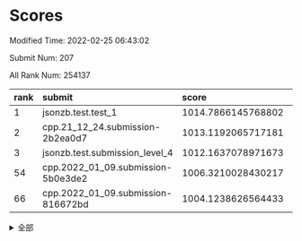 # Scores

Modified Time: 2022-02-25 06:43:02

Submit Num: 207

All Rank Num: 254137

| rank |               submit               |       score        |       sigma        | pk_num |
| :--- | :--------------------------------- | :----------------- | :----------------- | :----- |
| 1    | jsonzb.test.test_1                 | 1014.7866145768802 | 0.8716084723188157 | 4917   |
| 2    | cpp.21_12_24.submission-2b2ea0d7   | 1013.1192065717181 | 0.7857513422273859 | 4912   |
| 3    | jsonzb.test.submission_level_4     | 1012.1637078971673 | 0.8072845810473042 | 4906   |
| 54   | cpp.2022_01_09.submission-5b0e3de2 | 1006.3210028430217 | 0.7450963245496908 | 4911   |
| 66   | cpp.2022_01_09.submission-816672bd | 1004.1238626564433 | 0.720300428476788  | 4911   |


<details>
<summary>全部</summary>

| rank |                 submit                 |       score        |       sigma        | pk_num |
| :--- | :------------------------------------- | :----------------- | :----------------- | :----- |
| 1    | jsonzb.test.test_1                     | 1014.7866145768802 | 0.8716084723188157 | 4917   |
| 2    | cpp.21_12_24.submission-2b2ea0d7       | 1013.1192065717181 | 0.7857513422273859 | 4912   |
| 3    | jsonzb.test.submission_level_4         | 1012.1637078971673 | 0.8072845810473042 | 4906   |
| 4    | gobigger.level_3.submission_level_3_20 | 1011.7255842567122 | 0.7642475173676443 | 4910   |
| 5    | gobigger.level_3.submission_level_3_24 | 1011.0915972868447 | 0.7699323181958229 | 4913   |
| 6    | gobigger.level_3.submission_level_3_12 | 1011.0090643826912 | 0.7737608447757945 | 4911   |
| 7    | gobigger.level_3.submission_level_3_9  | 1010.9878617735776 | 0.7507509684775299 | 4912   |
| 8    | gobigger.level_3.submission_level_3_32 | 1010.965661373542  | 0.7698192869456898 | 4911   |
| 9    | gobigger.level_3.submission_level_3_7  | 1010.7546100737309 | 0.7598525812305771 | 4911   |
| 10   | gobigger.level_3.submission_level_3_0  | 1010.7477904975012 | 0.7514336427016338 | 4910   |
| 11   | gobigger.level_3.submission_level_3_27 | 1010.644160473337  | 0.7706113141242957 | 4911   |
| 12   | gobigger.level_3.submission_level_3_8  | 1010.5428529743057 | 0.7461990367345718 | 4912   |
| 13   | gobigger.level_3.submission_level_3_35 | 1010.4705722218251 | 0.770047190002068  | 4913   |
| 14   | gobigger.level_3.submission_level_3_10 | 1010.470047876458  | 0.7511218367123482 | 4910   |
| 15   | gobigger.level_3.submission_level_3_40 | 1010.2568144948592 | 0.7523776123041233 | 4915   |
| 16   | gobigger.level_3.submission_level_3_17 | 1010.2329214295042 | 0.7572872592396216 | 4911   |
| 17   | gobigger.level_3.submission_level_3_30 | 1010.2278790042009 | 0.7334618298700014 | 4911   |
| 18   | gobigger.level_3.submission_level_3_21 | 1010.2178375398406 | 0.7581032576340396 | 4908   |
| 19   | gobigger.level_3.submission_level_3_15 | 1010.1771245585974 | 0.7467557003827743 | 4909   |
| 20   | gobigger.level_3.submission_level_3_14 | 1010.1727506246957 | 0.7881903434658536 | 4912   |
| 21   | gobigger.level_3.submission_level_3_1  | 1010.1716372996999 | 0.7848545087273586 | 4909   |
| 22   | gobigger.level_3.submission_level_3_41 | 1010.132623031171  | 0.7493610772902071 | 4913   |
| 23   | gobigger.level_3.submission_level_3_26 | 1010.0920217205692 | 0.7673468180673311 | 4914   |
| 24   | gobigger.level_3.submission_level_3_11 | 1010.0819625327001 | 0.7497120465541609 | 4909   |
| 25   | gobigger.level_3.submission_level_3_45 | 1010.0646504732756 | 0.7644404027617737 | 4911   |
| 26   | gobigger.level_3.submission_level_3_2  | 1010.0165352977184 | 0.7548976674894006 | 4911   |
| 27   | gobigger.level_3.submission_level_3_47 | 1009.9926584877448 | 0.7537338235742834 | 4911   |
| 28   | gobigger.level_3.submission_level_3_28 | 1009.8604396690876 | 0.7615169922342698 | 4913   |
| 29   | gobigger.level_3.submission_level_3_29 | 1009.7501368005777 | 0.7557994598255433 | 4914   |
| 30   | gobigger.level_3.submission_level_3_49 | 1009.7170565741503 | 0.7615266016074924 | 4913   |
| 31   | gobigger.level_3.submission_level_3_33 | 1009.713743705768  | 0.7779330791812957 | 4910   |
| 32   | gobigger.level_3.submission_level_3_23 | 1009.7134984905014 | 0.7376745441848239 | 4911   |
| 33   | gobigger.level_3.submission_level_3_34 | 1009.712997737373  | 0.761611074240652  | 4912   |
| 34   | gobigger.level_3.submission_level_3_38 | 1009.557122371994  | 0.7451212881672412 | 4913   |
| 35   | gobigger.level_3.submission_level_3_42 | 1009.5511238072874 | 0.739631992606572  | 4909   |
| 36   | gobigger.level_3.submission_level_3_31 | 1009.5374685802522 | 0.7710196780532261 | 4908   |
| 37   | gobigger.level_3.submission_level_3_3  | 1009.4928869042188 | 0.7634248435085688 | 4909   |
| 38   | gobigger.level_3.submission_level_3_5  | 1009.4842349634365 | 0.7679398606488381 | 4907   |
| 39   | gobigger.level_3.submission_level_3_16 | 1009.4758331764497 | 0.7670230779133874 | 4913   |
| 40   | gobigger.level_3.submission_level_3_46 | 1009.443077675338  | 0.7526472360411381 | 4911   |
| 41   | gobigger.level_3.submission_level_3_37 | 1009.3174380341915 | 0.7544964409701421 | 4911   |
| 42   | gobigger.level_3.submission_level_3_39 | 1009.2250040828652 | 0.7499273245969033 | 4914   |
| 43   | gobigger.level_3.submission_level_3_4  | 1009.2141270432278 | 0.7317741715759511 | 4914   |
| 44   | gobigger.level_3.submission_level_3_36 | 1009.1461583100887 | 0.7562726674766495 | 4914   |
| 45   | gobigger.level_3.submission_level_3_44 | 1008.9762779825027 | 0.7522376782885769 | 4908   |
| 46   | gobigger.level_3.submission_level_3_25 | 1008.8763707920399 | 0.730798383605414  | 4913   |
| 47   | gobigger.level_3.submission_level_3_13 | 1008.7636947234196 | 0.7351044815162653 | 4908   |
| 48   | gobigger.level_3.submission_level_3_22 | 1008.6104394290828 | 0.7508054199896106 | 4907   |
| 49   | gobigger.level_3.submission_level_3_6  | 1008.5823129038365 | 0.7333732467990859 | 4909   |
| 50   | gobigger.level_3.submission_level_3_43 | 1008.5770958749736 | 0.7311820627358662 | 4910   |
| 51   | gobigger.level_3.submission_level_3_19 | 1008.1306466263607 | 0.7386086161159381 | 4915   |
| 52   | gobigger.level_3.submission_level_3_48 | 1008.0301881361878 | 0.7360657612326985 | 4910   |
| 53   | gobigger.level_3.submission_level_3_18 | 1007.4352625501214 | 0.7413132159439547 | 4913   |
| 54   | cpp.2022_01_09.submission-5b0e3de2     | 1006.3210028430217 | 0.7450963245496908 | 4911   |
| 55   | gobigger.level_1.submission_level_1_22 | 1005.2286345809962 | 0.7260914333583357 | 4912   |
| 56   | gobigger.level_1.submission_level_1_42 | 1004.8458796010198 | 0.7319876828122059 | 4911   |
| 57   | gobigger.level_1.submission_level_1_37 | 1004.84354625905   | 0.7267961034217699 | 4909   |
| 58   | gobigger.level_1.submission_level_1_16 | 1004.8401116849651 | 0.7202983222352639 | 4911   |
| 59   | gobigger.level_1.submission_level_1_46 | 1004.6412946869423 | 0.7364779469897388 | 4912   |
| 60   | gobigger.level_1.submission_level_1_9  | 1004.625593026114  | 0.7304162413051712 | 4914   |
| 61   | gobigger.level_1.submission_level_1_4  | 1004.5505807438738 | 0.7219653771920967 | 4912   |
| 62   | gobigger.level_1.submission_level_1_23 | 1004.42313544783   | 0.711376026564328  | 4909   |
| 63   | gobigger.level_1.submission_level_1_1  | 1004.359564662147  | 0.7149938787370617 | 4908   |
| 64   | gobigger.level_1.submission_level_1_18 | 1004.278034678854  | 0.7322221345003714 | 4907   |
| 65   | gobigger.level_1.submission_level_1_24 | 1004.226845814178  | 0.7255430979683573 | 4913   |
| 66   | cpp.2022_01_09.submission-816672bd     | 1004.1238626564433 | 0.720300428476788  | 4911   |
| 67   | gobigger.level_1.submission_level_1_13 | 1004.1077123342404 | 0.7186668912041096 | 4911   |
| 68   | gobigger.level_1.submission_level_1_29 | 1004.0066818635315 | 0.7216320771043147 | 4905   |
| 69   | gobigger.level_1.submission_level_1_27 | 1003.991052145479  | 0.7152446701604526 | 4909   |
| 70   | gobigger.level_1.submission_level_1_32 | 1003.943066541667  | 0.723667036591591  | 4915   |
| 71   | gobigger.level_1.submission_level_1_12 | 1003.8904359816303 | 0.7146827074155906 | 4913   |
| 72   | gobigger.level_1.submission_level_1_6  | 1003.8729276122037 | 0.7182327835834047 | 4911   |
| 73   | gobigger.level_1.submission_level_1_10 | 1003.8317962899213 | 0.7156577794084393 | 4915   |
| 74   | gobigger.level_1.submission_level_1_2  | 1003.8189706933924 | 0.7136331560893031 | 4914   |
| 75   | gobigger.level_1.submission_level_1_39 | 1003.788122215439  | 0.7182063058552629 | 4910   |
| 76   | gobigger.level_1.submission_level_1_35 | 1003.780231108636  | 0.7195726681532133 | 4908   |
| 77   | gobigger.level_1.submission_level_1_3  | 1003.7332907786954 | 0.7188700641075776 | 4910   |
| 78   | gobigger.level_1.submission_level_1_31 | 1003.7300837992568 | 0.7149024209771772 | 4913   |
| 79   | gobigger.level_1.submission_level_1_28 | 1003.6367422232803 | 0.7173455489040453 | 4906   |
| 80   | gobigger.level_1.submission_level_1_25 | 1003.6112021162244 | 0.7103345646118604 | 4904   |
| 81   | gobigger.level_1.submission_level_1_41 | 1003.5928290792772 | 0.7172699403980077 | 4905   |
| 82   | gobigger.level_1.submission_level_1_5  | 1003.459957293207  | 0.714984601933199  | 4905   |
| 83   | gobigger.level_1.submission_level_1_0  | 1003.4215668397544 | 0.7203202683541955 | 4907   |
| 84   | gobigger.level_1.submission_level_1_34 | 1003.4094061751955 | 0.7102884896959402 | 4913   |
| 85   | gobigger.level_1.submission_level_1_14 | 1003.3879080877055 | 0.7180026730972413 | 4913   |
| 86   | gobigger.level_1.submission_level_1_30 | 1003.2956291251005 | 0.7149023583808154 | 4912   |
| 87   | gobigger.level_1.submission_level_1_38 | 1003.2746295203507 | 0.7111692880012428 | 4910   |
| 88   | gobigger.level_1.submission_level_1_17 | 1003.2241538433904 | 0.7191598362531106 | 4914   |
| 89   | gobigger.level_1.submission_level_1_36 | 1003.1691561660542 | 0.7232434652924015 | 4906   |
| 90   | gobigger.level_1.submission_level_1_49 | 1003.139349664137  | 0.7214916832700289 | 4916   |
| 91   | gobigger.level_1.submission_level_1_47 | 1003.1387467037283 | 0.7292072597623082 | 4912   |
| 92   | gobigger.level_1.submission_level_1_40 | 1003.0775422251047 | 0.7109940595592099 | 4913   |
| 93   | gobigger.level_1.submission_level_1_44 | 1002.9861034888686 | 0.7049291979946439 | 4904   |
| 94   | gobigger.level_1.submission_level_1_26 | 1002.943014601901  | 0.7068436600785547 | 4911   |
| 95   | gobigger.level_1.submission_level_1_48 | 1002.7923529188706 | 0.7146469576055515 | 4912   |
| 96   | gobigger.level_1.submission_level_1_15 | 1002.7710852781356 | 0.7100415599448566 | 4911   |
| 97   | gobigger.level_1.submission_level_1_45 | 1002.6211900340097 | 0.7131308736838212 | 4914   |
| 98   | gobigger.level_1.submission_level_1_7  | 1002.4794496684846 | 0.708603995889045  | 4916   |
| 99   | gobigger.level_1.submission_level_1_11 | 1002.2895906887006 | 0.7077861851463316 | 4913   |
| 100  | gobigger.level_1.submission_level_1_20 | 1002.2277901304279 | 0.7052384868354465 | 4909   |
| 101  | gobigger.level_1.submission_level_1_43 | 1002.1874892118698 | 0.7190085090843673 | 4910   |
| 102  | gobigger.level_1.submission_level_1_21 | 1002.1779549879151 | 0.705756256708248  | 4914   |
| 103  | gobigger.level_1.submission_level_1_8  | 1002.0609148855772 | 0.7236113015511789 | 4910   |
| 104  | gobigger.level_1.submission_level_1_33 | 1001.4980588832872 | 0.7085334260015435 | 4910   |
| 105  | gobigger.level_1.submission_level_1_19 | 1001.4325763349071 | 0.7058783719928713 | 4910   |
| 106  | gobigger.random.submission_random_32   | 997.8549309387874  | 0.7119835243206875 | 4912   |
| 107  | gobigger.random.submission_random_2    | 997.3976155268258  | 0.7026042623260079 | 4911   |
| 108  | gobigger.random.submission_random_3    | 997.0913793292324  | 0.7114607632550448 | 4908   |
| 109  | gobigger.random.submission_random_47   | 997.0858217583922  | 0.7044031895527437 | 4912   |
| 110  | gobigger.random.submission_random_39   | 997.0238926603142  | 0.7193904551286256 | 4913   |
| 111  | gobigger.random.submission_random_22   | 996.8780590609529  | 0.7058177812578827 | 4909   |
| 112  | gobigger.random.submission_random_25   | 996.6743774844464  | 0.7216269504430844 | 4908   |
| 113  | gobigger.random.submission_random_14   | 996.6527204725602  | 0.7014691183234278 | 4915   |
| 114  | gobigger.random.submission_random_42   | 996.640193245792   | 0.7126036492355927 | 4911   |
| 115  | gobigger.random.submission_random_30   | 996.4971767344168  | 0.712676593584731  | 4912   |
| 116  | gobigger.random.submission_random_10   | 996.2666893207137  | 0.7146143408576643 | 4916   |
| 117  | gobigger.random.submission_random_49   | 996.2566173423294  | 0.7079801393152815 | 4905   |
| 118  | gobigger.random.submission_random_20   | 996.2141681393575  | 0.7124451528187505 | 4905   |
| 119  | gobigger.random.submission_random_21   | 996.1939520316555  | 0.7069494497373907 | 4912   |
| 120  | gobigger.random.submission_random_17   | 996.1299440807533  | 0.7151693748472406 | 4913   |
| 121  | gobigger.random.submission_random_7    | 996.1290791706733  | 0.7127613805847107 | 4914   |
| 122  | gobigger.random.submission_random_23   | 996.1078157951339  | 0.7257827840194452 | 4912   |
| 123  | gobigger.random.submission_random_34   | 996.1058338494146  | 0.7109954458603233 | 4911   |
| 124  | gobigger.random.submission_random_18   | 996.0732958447458  | 0.7164174385234443 | 4913   |
| 125  | gobigger.random.submission_random_35   | 995.9983405668493  | 0.7177935584913429 | 4908   |
| 126  | gobigger.random.submission_random_8    | 995.9864309873282  | 0.7148015136518774 | 4905   |
| 127  | gobigger.random.submission_random_4    | 995.9796861920636  | 0.7063316883237611 | 4909   |
| 128  | gobigger.random.submission_random_1    | 995.9381400377528  | 0.6966606165686574 | 4911   |
| 129  | gobigger.random.submission_random_16   | 995.8264261013263  | 0.7111536998607128 | 4907   |
| 130  | gobigger.random.submission_random_37   | 995.8261200045008  | 0.7152452124377929 | 4916   |
| 131  | gobigger.random.submission_random_19   | 995.7175650505053  | 0.7089586062842173 | 4903   |
| 132  | gobigger.random.submission_random_40   | 995.7157803926866  | 0.7085233935420404 | 4908   |
| 133  | gobigger.random.submission_random_44   | 995.7106187981123  | 0.71887514492158   | 4914   |
| 134  | gobigger.random.submission_random_5    | 995.6768330277071  | 0.707890715254916  | 4915   |
| 135  | gobigger.random.submission_random_15   | 995.6048598474965  | 0.7165247041707642 | 4908   |
| 136  | gobigger.random.submission_random_24   | 995.5999381977682  | 0.7129821484573274 | 4910   |
| 137  | gobigger.random.submission_random_9    | 995.5675872409107  | 0.6910401970329593 | 4914   |
| 138  | gobigger.random.submission_random_13   | 995.5640343099948  | 0.727315843203987  | 4915   |
| 139  | gobigger.random.submission_random_6    | 995.5608796257176  | 0.7175901384874415 | 4914   |
| 140  | gobigger.random.submission_random_33   | 995.5594108989642  | 0.7082050551817196 | 4910   |
| 141  | gobigger.random.submission_random_27   | 995.545695201453   | 0.7256568484471175 | 4915   |
| 142  | gobigger.random.submission_random_26   | 995.4939028659128  | 0.7045193763272564 | 4912   |
| 143  | gobigger.random.submission_random_45   | 995.4616413803628  | 0.712570684342102  | 4910   |
| 144  | gobigger.random.submission_random_0    | 995.3361345348525  | 0.7168571396112884 | 4912   |
| 145  | gobigger.random.submission_random_48   | 995.2596130926496  | 0.717372613885206  | 4906   |
| 146  | gobigger.random.submission_random_41   | 995.1744793750302  | 0.7110423505370436 | 4916   |
| 147  | gobigger.random.submission_random_38   | 995.1212737309793  | 0.7155963743547812 | 4908   |
| 148  | gobigger.random.submission_random_36   | 994.9910406585923  | 0.7199152222369897 | 4914   |
| 149  | gobigger.random.submission_random_28   | 994.9105083515401  | 0.7011481461525618 | 4905   |
| 150  | gobigger.random.submission_random_29   | 994.8932378901453  | 0.7037945124120305 | 4915   |
| 151  | gobigger.random.submission_random_12   | 994.7618861743398  | 0.7154663791345348 | 4908   |
| 152  | gobigger.random.submission_random_43   | 994.6721998981774  | 0.7080524358281013 | 4912   |
| 153  | gobigger.random.submission_random_11   | 994.576931848057   | 0.7189439972435152 | 4909   |
| 154  | gobigger.random.submission_random_46   | 994.5415331286107  | 0.7148050728129914 | 4911   |
| 155  | gobigger.random.submission_random_31   | 994.429786150238   | 0.7190561741386071 | 4906   |
| 156  | gobigger.level_2.submission_level_2_22 | 994.3725866748014  | 0.7305320572629044 | 4910   |
| 157  | gobigger.level_2.submission_level_2_48 | 993.7076142714496  | 0.7329383146649233 | 4913   |
| 158  | gobigger.level_2.submission_level_2_1  | 993.6535797265183  | 0.7323634156566063 | 4916   |
| 159  | gobigger.level_2.submission_level_2_0  | 993.5783793574628  | 0.732056009935014  | 4907   |
| 160  | gobigger.level_2.submission_level_2_2  | 993.5526097885717  | 0.7314175521556162 | 4916   |
| 161  | gobigger.level_2.submission_level_2_18 | 993.151325526796   | 0.7468594625865377 | 4916   |
| 162  | gobigger.level_2.submission_level_2_12 | 993.061835244904   | 0.7343171827405309 | 4908   |
| 163  | gobigger.level_2.submission_level_2_36 | 993.0237830896938  | 0.742048246472018  | 4912   |
| 164  | gobigger.level_2.submission_level_2_7  | 992.9401201489334  | 0.7338969167729654 | 4915   |
| 165  | gobigger.level_2.submission_level_2_6  | 992.9244819846983  | 0.7426689007861982 | 4906   |
| 166  | gobigger.level_2.submission_level_2_4  | 992.8125669572285  | 0.7329240353642272 | 4911   |
| 167  | gobigger.level_2.submission_level_2_24 | 992.7908907420289  | 0.7684172873790792 | 4915   |
| 168  | gobigger.level_2.submission_level_2_9  | 992.7622588551696  | 0.7336737213982708 | 4910   |
| 169  | gobigger.level_2.submission_level_2_45 | 992.6693994819684  | 0.7369749040598164 | 4910   |
| 170  | gobigger.level_2.submission_level_2_49 | 992.6311496434696  | 0.732549847019008  | 4907   |
| 171  | gobigger.level_2.submission_level_2_42 | 992.5327896690223  | 0.76169577073059   | 4910   |
| 172  | gobigger.level_2.submission_level_2_5  | 992.5258483892353  | 0.758508647320304  | 4910   |
| 173  | gobigger.level_2.submission_level_2_40 | 992.5036915101574  | 0.7254677491601912 | 4907   |
| 174  | gobigger.level_2.submission_level_2_34 | 992.4642300499278  | 0.7363227699937974 | 4915   |
| 175  | gobigger.level_2.submission_level_2_37 | 992.3241590446277  | 0.726920106403649  | 4910   |
| 176  | gobigger.level_2.submission_level_2_23 | 992.3189466329297  | 0.7479182681737513 | 4911   |
| 177  | gobigger.level_2.submission_level_2_27 | 992.0876899057698  | 0.7413815288463814 | 4911   |
| 178  | gobigger.level_2.submission_level_2_38 | 992.0694456569319  | 0.756844669614019  | 4909   |
| 179  | gobigger.level_2.submission_level_2_25 | 992.0593617054658  | 0.7610350818075308 | 4910   |
| 180  | gobigger.level_2.submission_level_2_3  | 992.0030105381918  | 0.7301341387105544 | 4914   |
| 181  | gobigger.level_2.submission_level_2_35 | 991.9919680450346  | 0.7743735837007698 | 4912   |
| 182  | gobigger.level_2.submission_level_2_16 | 991.9626141574955  | 0.7490802254838433 | 4909   |
| 183  | gobigger.level_2.submission_level_2_13 | 991.8630017926066  | 0.746949967883589  | 4909   |
| 184  | gobigger.level_2.submission_level_2_47 | 991.8108071870612  | 0.7495678393879854 | 4913   |
| 185  | gobigger.level_2.submission_level_2_15 | 991.7784462897265  | 0.7463703220186712 | 4911   |
| 186  | gobigger.level_2.submission_level_2_28 | 991.7743086148204  | 0.7358471086647683 | 4911   |
| 187  | gobigger.level_2.submission_level_2_11 | 991.7725615219633  | 0.7584797061203171 | 4912   |
| 188  | gobigger.level_2.submission_level_2_39 | 991.7523987369685  | 0.7406000688323263 | 4911   |
| 189  | gobigger.level_2.submission_level_2_43 | 991.7340088031718  | 0.7609091432295563 | 4909   |
| 190  | gobigger.level_2.submission_level_2_14 | 991.7221998836781  | 0.7507573924585045 | 4913   |
| 191  | gobigger.level_2.submission_level_2_33 | 991.70131591195    | 0.767011880114358  | 4911   |
| 192  | gobigger.level_2.submission_level_2_10 | 991.6746624068934  | 0.7765535353232741 | 4909   |
| 193  | gobigger.level_2.submission_level_2_20 | 991.6689987977902  | 0.7426363442363183 | 4912   |
| 194  | gobigger.level_2.submission_level_2_44 | 991.6677826761191  | 0.7423653787610367 | 4909   |
| 195  | gobigger.level_2.submission_level_2_26 | 991.5884704414507  | 0.7521555101786503 | 4913   |
| 196  | gobigger.level_2.submission_level_2_8  | 991.5651612776916  | 0.7495337365714213 | 4909   |
| 197  | gobigger.level_2.submission_level_2_19 | 991.3974180772218  | 0.7512224297868529 | 4908   |
| 198  | gobigger.level_2.submission_level_2_41 | 991.3904928670612  | 0.7600198770580822 | 4906   |
| 199  | gobigger.level_2.submission_level_2_32 | 991.3590220435931  | 0.7541731069278711 | 4913   |
| 200  | gobigger.level_2.submission_level_2_21 | 991.2795908294066  | 0.7307547427923079 | 4909   |
| 201  | gobigger.level_2.submission_level_2_46 | 991.0085498744544  | 0.7620089131954216 | 4911   |
| 202  | gobigger.level_2.submission_level_2_31 | 990.7344567753876  | 0.759084373691426  | 4910   |
| 203  | gobigger.level_2.submission_level_2_29 | 990.6154874979031  | 0.7537664285881043 | 4912   |
| 204  | gobigger.level_2.submission_level_2_17 | 990.6000281916289  | 0.7744371100896033 | 4908   |
| 205  | gobigger.level_2.submission_level_2_30 | 990.2041273696909  | 0.7713699037145857 | 4914   |
| 206  | gobigger.none.submission_none_1        | 976.7833670888815  | 1.4628986794877252 | 4913   |
| 207  | gobigger.none.submission_none_0        | 975.4163456696299  | 1.5460452565981841 | 4911   |

</details>